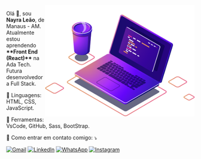 <img src="computer-illustration.png" alt="ilustração de um computador" min-width="400px" max-width="400px" width="400px" align="right">

<p align="left"> 
  Olá 👋, sou <strong>Nayra Leão</strong>, de Manaus - AM.<br>
  Atualmente estou aprendendo <strong>**Front End (React)**</strong> na Ada Tech.<br>
  Futura desenvolvedora Full Stack.
</p>

<p align="left">
  🦄 Linguagens: HTML, CSS, JavaScript.
</p>

<p align="left">
  💼 Ferramentas: VsCode, GitHub, Sass, BootStrap.
</p>

<p align="left">
  💌 Como entrar em contato comigo: ⤵️
</p>

<p align="left">
  <a href="mailto:nayraleao.souza@gmail.com" title="Gmail">
  <img src="https://img.shields.io/badge/-Gmail-FF0000?style=flat-square&labelColor=FF0000&logo=gmail&logoColor=white&link=LINK-DO-SEU-GMAIL" alt="Gmail"/></a>

  <a href="https://www.linkedin.com/in/nayrasleao/" title="LinkedIn">
  <img src="https://img.shields.io/badge/-Linkedin-0e76a8?style=flat-square&logo=Linkedin&logoColor=white&link=LINK-DO-SEU-LINKEDIN" alt="LinkedIn"/></a>

  <a href="https://wa.me/message/HJ4JJL4AOIXRF1" title="WhatsApp">
  <img src="https://img.shields.io/badge/-WhatsApp-25d366?style=flat-square&labelColor=25d366&logo=whatsapp&logoColor=white&link=API-DO-SEU-WHATSAPP" alt="WhatsApp"/></a>

  <a href="https://instagram.com/nayrasleao" title="Instagram">
  <img src="https://img.shields.io/badge/-Instagram-DF0174?style=flat-square&labelColor=DF0174&logo=instagram&logoColor=white&link=LINK-DO-SEU-INSTAGRAM" alt="Instagram"/></a>
</p>
